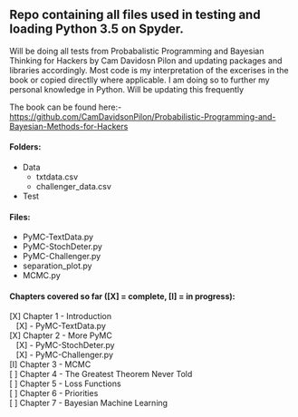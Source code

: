 ## Repo containing all files used in testing and loading Python 3.5 on Spyder. 

Will be doing all tests from Probabalistic Programming and Bayesian Thinking for Hackers by Cam Davidosn Pilon and updating packages and libraries accordingly. Most code is my interpretation of the excerises in the book or copied directlly where applicable. I am doing so to further my personal knowledge in Python. Will be updating this frequently

The book can be found here:- https://github.com/CamDavidsonPilon/Probabilistic-Programming-and-Bayesian-Methods-for-Hackers

#### Folders:  
- Data  
    * txtdata.csv
    * challenger_data.csv
- Test  

#### Files:  
- PyMC-TextData.py
- PyMC-StochDeter.py
- PyMC-Challenger.py
- separation_plot.py
- MCMC.py

#### Chapters covered so far ([X] = complete, [I] = in progress):  

[X] Chapter 1 - Introduction  
&nbsp;&nbsp;&nbsp;[X] - PyMC-TextData.py    
[X] Chapter 2 - More PyMC  
&nbsp;&nbsp;&nbsp;[X] - PyMC-StochDeter.py  
&nbsp;&nbsp;&nbsp;[X] - PyMC-Challenger.py  
[I] Chapter 3 - MCMC  
[ ] Chapter 4 - The Greatest Theorem Never Told  
[ ] Chapter 5 - Loss Functions  
[ ] Chapter 6 - Priorities  
[ ] Chapter 7 - Bayesian Machine Learning  
